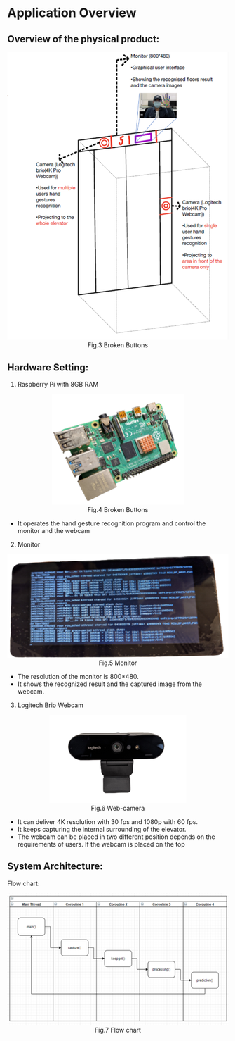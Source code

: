 # Application Overview

## Overview of the physical product:
<center>
<img  src="https://github.com/TomKwanyingkin/hiuraunt/blob/main/Picture4.png?raw=true"  /><br>
Fig.3 Broken Buttons </center>

## Hardware Setting:

1. Raspberry Pi with 8GB RAM
<center>
<img  src="https://raw.githubusercontent.com/TomKwanyingkin/hiuraunt/main/Picture5.png"  /><br>
Fig.4 Broken Buttons </center>

 - It operates the hand gesture recognition program and control the
   monitor and the webcam


2. Monitor
<center>
<img  src="https://raw.githubusercontent.com/TomKwanyingkin/hiuraunt/main/Picture6.png"  /><br>
Fig.5 Monitor </center>

 - The resolution of the monitor is 800*480.
 - It shows the recognized result and the captured image from the
   webcam.

  
3. Logitech Brio Webcam
<center>
<img  src="https://github.com/TomKwanyingkin/hiuraunt/blob/main/Picture9.png?raw=true"  /><br>
Fig.6 Web-camera</center>

 - It can deliver 4K resolution with 30 fps and 1080p with 60 fps.
 - It keeps capturing the internal surrounding of the elevator.
 - The webcam can be placed in two different position depends on the
   requirements of users. If the webcam is placed on the top



 
  

## System Architecture:

Flow chart: 
<center>
<img  src="https://github.com/TomKwanyingkin/hiuraunt/blob/main/Picture8.png?raw=true"  /><br>
Fig.7 Flow chart</center>
